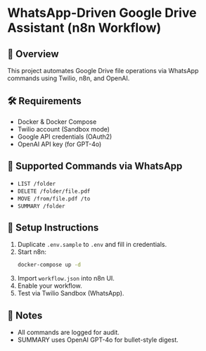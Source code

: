# WhatsApp-Driven Google Drive Assistant (n8n Workflow)

## 🚀 Overview
This project automates Google Drive file operations via WhatsApp commands using Twilio, n8n, and OpenAI.

## 🛠 Requirements
- Docker & Docker Compose
- Twilio account (Sandbox mode)
- Google API credentials (OAuth2)
- OpenAI API key (for GPT-4o)

## 🧪 Supported Commands via WhatsApp
- `LIST /folder`
- `DELETE /folder/file.pdf`
- `MOVE /from/file.pdf /to`
- `SUMMARY /folder`

## 📝 Setup Instructions
1. Duplicate `.env.sample` to `.env` and fill in credentials.
2. Start n8n:
   ```bash
   docker-compose up -d
   ```
3. Import `workflow.json` into n8n UI.
4. Enable your workflow.
5. Test via Twilio Sandbox (WhatsApp).

## 📄 Notes
- All commands are logged for audit.
- SUMMARY uses OpenAI GPT-4o for bullet-style digest.
